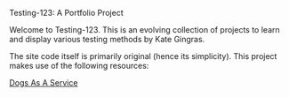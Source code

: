 Testing-123: A Portfolio Project

Welcome to Testing-123. This is an evolving collection of projects to learn and display various testing methods by Kate Gingras.

The site code itself is primarily original (hence its simplicity). This project makes use of the following resources:

[Dogs As A Service](https://thedogapi.com)
